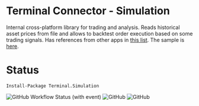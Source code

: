 # Terminal Connector - Simulation

Internal cross-platform library for trading and analysis. 
Reads historical asset prices from file and allows to backtest order execution based on some trading signals. 
Has references from other apps in [this list](https://github.com/Indemos). The sample is [here](https://github.com/Indemos/Terminal/blob/main/Terminal.Client/Pages/Pairs.razor.cs).

# Status 

```
Install-Package Terminal.Simulation
```

![GitHub Workflow Status (with event)](https://img.shields.io/github/actions/workflow/status/Indemos/Terminal-Connector-Simulation/dotnet.yml?event=push)
![GitHub](https://img.shields.io/github/license/Indemos/Terminal-Connector-Simulation)
![GitHub](https://img.shields.io/badge/system-Windows%20%7C%20Linux%20%7C%20Mac-blue)
